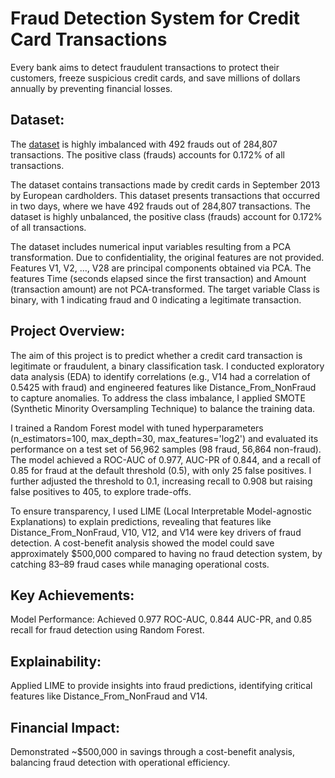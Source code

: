 # Fraud Detection System for Credit Card Transactions

Every bank aims to detect fraudulent transactions to protect their customers, freeze suspicious credit cards, and save millions of dollars annually by preventing financial losses.

## **Dataset:** 
The [dataset](https://www.kaggle.com/datasets/mlg-ulb/creditcardfraud) is highly imbalanced with 492 frauds out of 284,807 transactions. The positive class (frauds) accounts for 0.172% of all transactions.

The dataset contains transactions made by credit cards in September 2013 by European cardholders.
This dataset presents transactions that occurred in two days, where we have 492 frauds out of 284,807 transactions. The dataset is highly unbalanced, the positive class (frauds) account for 0.172% of all transactions.

The dataset includes numerical input variables resulting from a PCA transformation. Due to confidentiality, the original features are not provided. Features V1, V2, …, V28 are principal components obtained via PCA. The features Time (seconds elapsed since the first transaction) and Amount (transaction amount) are not PCA-transformed. The target variable Class is binary, with 1 indicating fraud and 0 indicating a legitimate transaction.

## **Project Overview:**
The aim of this project is to predict whether a credit card transaction is legitimate or fraudulent, a binary classification task. I conducted exploratory data analysis (EDA) to identify correlations (e.g., V14 had a correlation of 0.5425 with fraud) and engineered features like Distance_From_NonFraud to capture anomalies. To address the class imbalance, I applied SMOTE (Synthetic Minority Oversampling Technique) to balance the training data.

I trained a Random Forest model with tuned hyperparameters (n_estimators=100, max_depth=30, max_features='log2') and evaluated its performance on a test set of 56,962 samples (98 fraud, 56,864 non-fraud). The model achieved a ROC-AUC of 0.977, AUC-PR of 0.844, and a recall of 0.85 for fraud at the default threshold (0.5), with only 25 false positives. I further adjusted the threshold to 0.1, increasing recall to 0.908 but raising false positives to 405, to explore trade-offs.

To ensure transparency, I used LIME (Local Interpretable Model-agnostic Explanations) to explain predictions, revealing that features like Distance_From_NonFraud, V10, V12, and V14 were key drivers of fraud detection. A cost-benefit analysis showed the model could save approximately $500,000 compared to having no fraud detection system, by catching 83–89 fraud cases while managing operational costs.

## **Key Achievements:**
Model Performance: Achieved 0.977 ROC-AUC, 0.844 AUC-PR, and 0.85 recall for fraud detection using Random Forest.

## **Explainability:** 
Applied LIME to provide insights into fraud predictions, identifying critical features like Distance_From_NonFraud and V14.

## **Financial Impact:** 
Demonstrated ~$500,000 in savings through a cost-benefit analysis, balancing fraud detection with operational efficiency.
